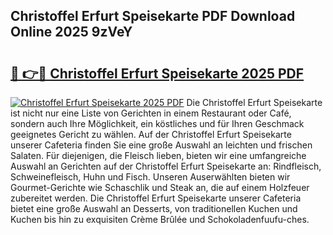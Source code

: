 ## Christoffel Erfurt Speisekarte PDF Download Online 2025 9zVeY

# <h2><a href="http://gcau8kn.nevu.top/?p=Christoffel+Erfurt+Speisekarte">🔗 👉🔴 Christoffel Erfurt Speisekarte 2025 PDF</a></h2>

[![Christoffel Erfurt Speisekarte 2025 PDF](https://i.imgur.com/dBaPXMq.png)](http://gcau8kn.nevu.top/?p=Christoffel+Erfurt+Speisekarte)
Die Christoffel Erfurt Speisekarte ist nicht nur eine Liste von Gerichten in einem Restaurant oder Café, sondern auch Ihre Möglichkeit, ein köstliches und für Ihren Geschmack geeignetes Gericht zu wählen. Auf der Christoffel Erfurt Speisekarte unserer Cafeteria finden Sie eine große Auswahl an leichten und frischen Salaten. Für diejenigen, die Fleisch lieben, bieten wir eine umfangreiche Auswahl an Gerichten auf der Christoffel Erfurt Speisekarte an: Rindfleisch, Schweinefleisch, Huhn und Fisch. Unseren Auserwählten bieten wir Gourmet-Gerichte wie Schaschlik und Steak an, die auf einem Holzfeuer zubereitet werden. Die Christoffel Erfurt Speisekarte unserer Cafeteria bietet eine große Auswahl an Desserts, von traditionellen Kuchen und Kuchen bis hin zu exquisiten Crème Brûlée und Schokoladenfuufu-ches.
